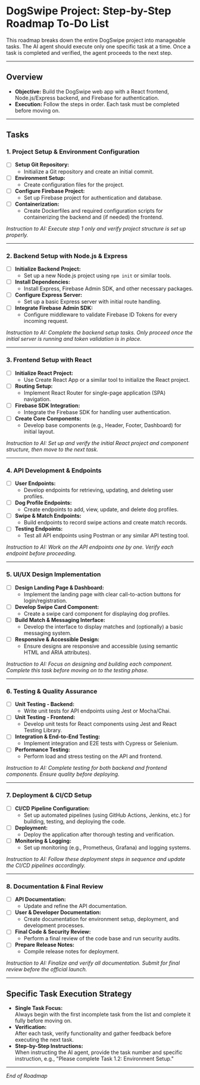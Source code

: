 # DogSwipe Project: Step-by-Step Roadmap To-Do List

This roadmap breaks down the entire DogSwipe project into manageable tasks. The AI agent should execute only one specific task at a time. Once a task is completed and verified, the agent proceeds to the next step.

---

## Overview

- **Objective:** Build the DogSwipe web app with a React frontend, Node.js/Express backend, and Firebase for authentication.
- **Execution:** Follow the steps in order. Each task must be completed before moving on.

---

## Tasks

### 1. Project Setup & Environment Configuration
- [ ] **Setup Git Repository:**  
  - Initialize a Git repository and create an initial commit.
- [ ] **Environment Setup:**  
  - Create configuration files for the project.
- [ ] **Configure Firebase Project:**  
  - Set up Firebase project for authentication and database.
- [ ] **Containerization:**  
  - Create Dockerfiles and required configuration scripts for containerizing the backend and (if needed) the frontend.

*Instruction to AI: Execute step 1 only and verify project structure is set up properly.*

---

### 2. Backend Setup with Node.js & Express
- [ ] **Initialize Backend Project:**  
  - Set up a new Node.js project using `npm init` or similar tools.
- [ ] **Install Dependencies:**  
  - Install Express, Firebase Admin SDK, and other necessary packages.
- [ ] **Configure Express Server:**  
  - Set up a basic Express server with initial route handling.
- [ ] **Integrate Firebase Admin SDK:**  
  - Configure middleware to validate Firebase ID Tokens for every incoming request.

*Instruction to AI: Complete the backend setup tasks. Only proceed once the initial server is running and token validation is in place.*

---

### 3. Frontend Setup with React
- [ ] **Initialize React Project:**  
  - Use Create React App or a similar tool to initialize the React project.
- [ ] **Routing Setup:**  
  - Implement React Router for single-page application (SPA) navigation.
- [ ] **Firebase SDK Integration:**  
  - Integrate the Firebase SDK for handling user authentication.
- [ ] **Create Core Components:**  
  - Develop base components (e.g., Header, Footer, Dashboard) for initial layout.

*Instruction to AI: Set up and verify the initial React project and component structure, then move to the next task.*

---

### 4. API Development & Endpoints
- [ ] **User Endpoints:**  
  - Develop endpoints for retrieving, updating, and deleting user profiles.
- [ ] **Dog Profile Endpoints:**  
  - Create endpoints to add, view, update, and delete dog profiles.
- [ ] **Swipe & Match Endpoints:**  
  - Build endpoints to record swipe actions and create match records.
- [ ] **Testing Endpoints:**  
  - Test all API endpoints using Postman or any similar API testing tool.

*Instruction to AI: Work on the API endpoints one by one. Verify each endpoint before proceeding.*

---

### 5. UI/UX Design Implementation
- [ ] **Design Landing Page & Dashboard:**  
  - Implement the landing page with clear call-to-action buttons for login/registration.
- [ ] **Develop Swipe Card Component:**  
  - Create a swipe card component for displaying dog profiles.
- [ ] **Build Match & Messaging Interface:**  
  - Develop the interface to display matches and (optionally) a basic messaging system.
- [ ] **Responsive & Accessible Design:**  
  - Ensure designs are responsive and accessible (using semantic HTML and ARIA attributes).

*Instruction to AI: Focus on designing and building each component. Complete this task before moving on to the testing phase.*

---

### 6. Testing & Quality Assurance
- [ ] **Unit Testing - Backend:**  
  - Write unit tests for API endpoints using Jest or Mocha/Chai.
- [ ] **Unit Testing - Frontend:**  
  - Develop unit tests for React components using Jest and React Testing Library.
- [ ] **Integration & End-to-End Testing:**  
  - Implement integration and E2E tests with Cypress or Selenium.
- [ ] **Performance Testing:**  
  - Perform load and stress testing on the API and frontend.

*Instruction to AI: Complete testing for both backend and frontend components. Ensure quality before deploying.*

---

### 7. Deployment & CI/CD Setup
- [ ] **CI/CD Pipeline Configuration:**  
  - Set up automated pipelines (using GitHub Actions, Jenkins, etc.) for building, testing, and deploying the code.
- [ ] **Deployment:**  
  - Deploy the application after thorough testing and verification.
- [ ] **Monitoring & Logging:**  
  - Set up monitoring (e.g., Prometheus, Grafana) and logging systems.

*Instruction to AI: Follow these deployment steps in sequence and update the CI/CD pipelines accordingly.*

---

### 8. Documentation & Final Review
- [ ] **API Documentation:**  
  - Update and refine the API documentation.
- [ ] **User & Developer Documentation:**  
  - Create documentation for environment setup, deployment, and development processes.
- [ ] **Final Code & Security Review:**  
  - Perform a final review of the code base and run security audits.
- [ ] **Prepare Release Notes:**  
  - Compile release notes for deployment.

*Instruction to AI: Finalize and verify all documentation. Submit for final review before the official launch.*

---

## Specific Task Execution Strategy

- **Single Task Focus:**  
  Always begin with the first incomplete task from the list and complete it fully before moving on.
- **Verification:**  
  After each task, verify functionality and gather feedback before executing the next task.
- **Step-by-Step Instructions:**  
  When instructing the AI agent, provide the task number and specific instruction, e.g., "Please complete Task 1.2: Environment Setup."

---

*End of Roadmap*
